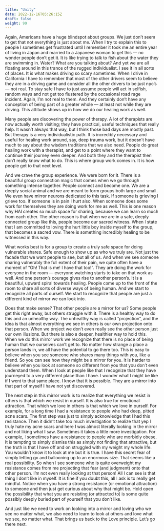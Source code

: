 ```yaml
---
title: "Unity"
date: 2022-12-16T05:26:15Z
draft: false
weight: 90
---
```

Again, Americans have a huge blindspot about groups. We just don’t seem to get that not everything is just about me. When I try to explain this to people I sometimes get frustrated until I remember it took me an entire year of living in Japan and married to a Japanese woman to get this — no wonder people don’t get it. It is like trying to talk to fish about the water they are swimming in. Water? What are you talking about? And yet we are all floating around in this trance of the rugged individualist.  I see it in all sorts of places. It is what makes driving so scary sometimes. When I drive in California I have to remember that most of the other drivers seem to believe they are in a driving game and consider all the other drivers to be just npc’s — not real.  To stay safe I have to just assume people will act in selfish, random ways and not get too flustered by the occasional road rage incident. Again, I’m not real to them. And they certainly don’t have any conception of being part of a greater whole — at least not while they are driving. This attitude shows up in how we do our healing work as well.

Many people are discovering the power of therapy. A lot of therapists are now actually worth visiting; they have practical, useful techniques that really help. It wasn’t always that way, but I think those bad days are mostly past. But therapy is a very individualistic path. It is incredibly necessary and useful for healing work around, say, deep trauma work, but it doesn’t have much to say about the wisdom traditions that we also need. People do great healing work with a therapist, and get to a point where they want to continue their journey even deeper. And both they and the therapist then don’t really know what to do. This is where group work comes in. It is how people get to that next level.

And we crave the group experience. We were born for it.  There is a beautiful group connection magic that comes when we go through something intense together. People connect and become one. We are a deeply social animal and we are meant to form groups both large and small. We even have mirror neurons dedicated to this task. If someone is grieving I grieve too. If someone is in pain I hurt also. When someone does some work for themselves they are doing work for me as well. This is one reason why HAI creates so much space for sharing, because we can learn so much from each other. The other reason is that when we are in a safe, deeply connected group like this, people become our sacred witness. When I state that I am committed to loving the hurt little boy inside myself to the group, that becomes a sacred vow. There is something incredibly healing to be witnessed in this way.

What works best is for a group to create a truly safe space for doing vulnerable shares. Safe enough to show up as who we truly are. Not just the facade that we want people to see, but all of us. And when we see someone sharing vulnerably the full extent of their pain, we quite often have a moment of “Oh! That is me! I have that too!”.  They are doing the work for everyone in the room — everyone watching starts to take on that work as well. And one person’s courage gives rise to another person’s. It is a beautiful, upward spiral towards healing. People come up to the front of the room to share all sorts of diverse ways of being human. And we start to recognize all parts of ourself.  We start to recognize that people are just a different kind of mirror we can look into.

Does that make sense? That other people are a mirror for us? Some people get this right away, but others struggle with it. There is a healthy way to do this and an unhealthy way. The unhealthy way is called “projection”, and the idea is that almost everything we see in others is our own projection onto that person. When we project we don’t even really see the other person just our own illusions. But there is also a deeper, healthier way to hold this. When we do this mirror work we recognize that there is no place of being human that we ourselves can’t get to. No matter how strange a place a person lands in, we all have the potential to go there too. This is easy to believe when you see someone who shares many things with you, like a friend. So you can see how they might be a mirror for you. It is harder to believe when you look at someone so different from you that you don’t even understand them. When I look at people like that I recognize that they have journeyed to a very different place than I have.  I wonder what I might be like if I went to that same place. I know that it is possible. They are a mirror into that part of myself I have not yet discovered. 

The next step in this mirror work is to realize that everything we resist in others is that which we resist in ourself. It is also true for emotional attraction. That which we love in others is that which we love in ourself. For example, for a long time I had a resistance to people who had deep, pitted acne scars. The first step was just to simply acknowledge that I had this resistance. Then it didn’t take too much investigation to realize that yep I truly hate my acne scars and here I was almost literally looking in the mirror and not liking what I saw. Sometimes it takes a little more investigation. For example, I sometimes have a resistance to people who are morbidly obese.  It is tempting to simply dismiss this as simply not finding that attractive, but the truth is that I have off and on struggled with my weight my whole life. You wouldn’t know it to look at me but it is true. I have this secret fear of simply letting go and ballooning up to an enormous size. That seems like a real possibility. So when I see someone who is quite overweight my resistance comes from me projecting that fear (and judgment) onto that other person. I’m not even really looking at that person!  All I can see is that thing I don’t like in myself. It is fine if you doubt this, all I ask is to really get mindful. Notice when you have a strong resistance (or emotional attraction) to someone and then just get curious about why that might be. Hold open the possibility that what you are resisting (or attracted to) is some quite possibly deeply buried part of yourself that you don’t like.

And just like we need to work on looking into a mirror and loving who we see no matter what, we also need to learn to look at others and love what we see, no matter what. That brings us back to the Love principle. Let’s go there next.

